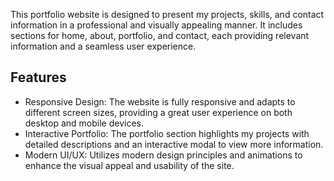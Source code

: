 This portfolio website is designed to present my projects, skills, and contact information in a professional and visually appealing manner. It includes sections for home, about, portfolio, and contact, each providing relevant information and a seamless user experience.

## Features

- Responsive Design: The website is fully responsive and adapts to different screen sizes, providing a great user experience on both desktop and mobile devices.
- Interactive Portfolio: The portfolio section highlights my projects with detailed descriptions and an interactive modal to view more information.
- Modern UI/UX: Utilizes modern design principles and animations to enhance the visual appeal and usability of the site.
